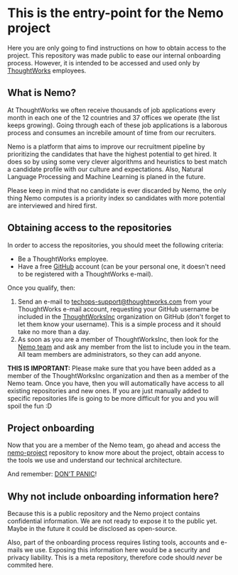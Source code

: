 # This is the entry-point for the Nemo project

Here you are only going to find instructions on how to obtain access to the project. This repository was made public to ease our internal onboarding process. However, it is intended to be accessed and used only by [ThoughtWorks](http://thoughtworks.com) employees.

## What is Nemo?

At ThoughtWorks we often receive thousands of job applications every month in each one of the 12 countries and 37 offices we operate (the list keeps growing). Going through each of these job applications is a laborous process and consumes an increbile amount of time from our recruiters.

Nemo is a platform that aims to improve our recruitment pipeline by prioritizing the candidates that have the highest potential to get hired. It does so by using some very clever algorithms and heuristics to best match a candidate profile with our culture and expectations. Also, Natural Language Processing and Machine Learning is planed in the future. 

Please keep in mind that no candidate is ever discarded by Nemo, the only thing Nemo computes is a priority index so candidates with more potential are interviewed and hired first.

## Obtaining access to the repositories

In order to access the repositories, you should meet the following criteria:

- Be a ThoughtWorks employee.
- Have a free [GitHub](https://github.com/join) account (can be your personal one, it doesn't need to be registered with a ThoughtWorks e-mail).

Once you qualify, then:

1. Send an e-mail to techops-support@thoughtworks.com from your ThoughtWorks e-mail account, requesting your GitHub username be included in the [ThoughtWorksInc](https://github.com/ThoughtWorksInc) organization on GitHub (don't forget to let them know your username). This is a simple process and it should take no more than a day.
2. As soon as you are a member of ThoughtWorksInc, then look for the [Nemo team](https://github.com/orgs/ThoughtWorksInc/teams/nemo) and ask any member from the list to include you in the team. All team members are administrators, so they can add anyone.

**THIS IS IMPORTANT:** Please make sure that you have been added as a member of the ThoughtWorksInc organization and then as a member of the Nemo team. Once you have, then you will automatically have access to all existing repositories and new ones. If you are just manually added to specific repositories life is going to be more difficult for you and you will spoil the fun :D

## Project onboarding

Now that you are a member of the Nemo team, go ahead and access the [nemo-project](https://github.com/ThoughtWorksInc/nemo-project) repository to know more about the project, obtain access to the tools we use and understand our technical architecture.

And remember: [DON'T PANIC](https://en.wikipedia.org/wiki/Phrases_from_The_Hitchhiker%27s_Guide_to_the_Galaxy#Don.27t_Panic)!

## Why not include onboarding information here?

Because this is a public repository and the Nemo project contains confidential information. We are not ready to expose it to the public yet. Maybe in the future it could be disclosed as open-source.

Also, part of the onboarding process requires listing tools, accounts and e-mails we use. Exposing this information here would be a security and privacy liability. This is a meta repository, therefore code should *never* be commited here.
